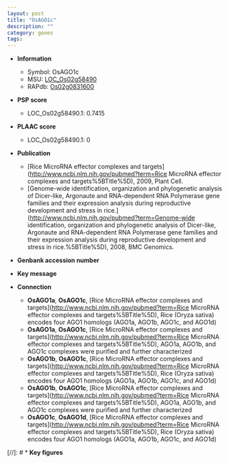 ```yaml
---
layout: post
title: "OsAGO1c"
description: ""
category: genes
tags: 
---
```


* **Information**  
    + Symbol: OsAGO1c  
    + MSU: [LOC_Os02g58490](http://rice.plantbiology.msu.edu/cgi-bin/ORF_infopage.cgi?orf=LOC_Os02g58490)  
    + RAPdb: [Os02g0831600](http://rapdb.dna.affrc.go.jp/viewer/gbrowse_details/irgsp1?name=Os02g0831600)  

* **PSP score**  
    + LOC_Os02g58490.1: 0.7415 

* **PLAAC score**  
    + LOC_Os02g58490.1: 0 

* **Publication**  
    + [Rice MicroRNA effector complexes and targets](http://www.ncbi.nlm.nih.gov/pubmed?term=Rice MicroRNA effector complexes and targets%5BTitle%5D), 2009, Plant Cell.
    + [Genome-wide identification, organization and phylogenetic analysis of Dicer-like, Argonaute and RNA-dependent RNA Polymerase gene families and their expression analysis during reproductive development and stress in rice.](http://www.ncbi.nlm.nih.gov/pubmed?term=Genome-wide identification, organization and phylogenetic analysis of Dicer-like, Argonaute and RNA-dependent RNA Polymerase gene families and their expression analysis during reproductive development and stress in rice.%5BTitle%5D), 2008, BMC Genomics.

* **Genbank accession number**  

* **Key message**  

* **Connection**  
    + __OsAGO1a__, __OsAGO1c__, [Rice MicroRNA effector complexes and targets](http://www.ncbi.nlm.nih.gov/pubmed?term=Rice MicroRNA effector complexes and targets%5BTitle%5D), Rice (Oryza sativa) encodes four AGO1 homologs (AGO1a, AGO1b, AGO1c, and AGO1d)
    + __OsAGO1a__, __OsAGO1c__, [Rice MicroRNA effector complexes and targets](http://www.ncbi.nlm.nih.gov/pubmed?term=Rice MicroRNA effector complexes and targets%5BTitle%5D), AGO1a, AGO1b, and AGO1c complexes were purified and further characterized
    + __OsAGO1b__, __OsAGO1c__, [Rice MicroRNA effector complexes and targets](http://www.ncbi.nlm.nih.gov/pubmed?term=Rice MicroRNA effector complexes and targets%5BTitle%5D), Rice (Oryza sativa) encodes four AGO1 homologs (AGO1a, AGO1b, AGO1c, and AGO1d)
    + __OsAGO1b__, __OsAGO1c__, [Rice MicroRNA effector complexes and targets](http://www.ncbi.nlm.nih.gov/pubmed?term=Rice MicroRNA effector complexes and targets%5BTitle%5D), AGO1a, AGO1b, and AGO1c complexes were purified and further characterized
    + __OsAGO1c__, __OsAGO1d__, [Rice MicroRNA effector complexes and targets](http://www.ncbi.nlm.nih.gov/pubmed?term=Rice MicroRNA effector complexes and targets%5BTitle%5D), Rice (Oryza sativa) encodes four AGO1 homologs (AGO1a, AGO1b, AGO1c, and AGO1d)

[//]: # * **Key figures**  


